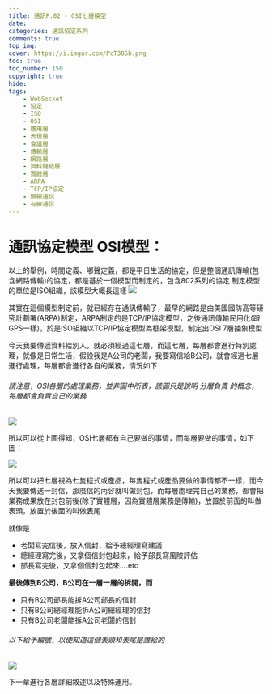 ```yaml
---
title: 通訊P.02 - OSI七層模型
date: 
categories: 通訊協定系列
comments: true
top_img: 
cover: https://i.imgur.com/PcT30Sb.png
toc: true
toc_number: 150
copyright: true
hide:
tags: 
    - WebSocket
    - 協定
    - ISO
    - OSI
    - 應用層
    - 表現層
    - 會議層
    - 傳輸層
    - 網路層
    - 資料鏈結層
    - 實體層
    - ARPA
    - TCP/IP協定
    - 無線通訊
    - 有線通訊
---
```

# 通訊協定模型 OSI模型：

以上的舉例，時間定義、嘟聲定義，都是平日生活的協定，但是整個通訊傳輸(包含網路傳輸)的協定，都是基於一個模型而制定的，包含802系列的協定
制定模型的單位是ISO組織，該模型大概長這樣
![](https://i.imgur.com/ArHN2ev.png)

其實在這個模型制定前，就已經存在通訊傳輸了，最早的網路是由美國國防高等研究計劃署(ARPA)制定，ARPA制定的是TCP/IP協定模型，之後通訊傳輸民用化(跟GPS一樣)，於是ISO組織以TCP/IP協定模型為框架模型，制定出OSI 7層抽象模型

今天我要傳遞資料給別人，就必須經過這七層，而這七層，每層都會進行特別處理，就像是日常生活，假設我是A公司的老闆，我要寫信給B公司，就會經過七層進行處理，每層都會進行各自的業務，情況如下

###### 請注意，OSI各層的處理業務，並非圖中所表，該圖只是說明 分層負責 的概念，每層都會負責自己的業務

![](https://i.imgur.com/GbhyzYd.png)

所以可以從上圖得知，OSI七層都有自己要做的事情，而每層要做的事情，如下圖：

![](https://i.imgur.com/oowsynu.png)

所以可以把七層視為七隻程式或產品，每隻程式或產品要做的事情都不一樣，而今天我要傳送一封信，那麼信的內容就叫做封包，而每層處理完自己的業務，都會把業務成果放在封包前後(除了實體層，因為實體層業務是傳輸)，放置於前面的叫做表頭，放置於後面的叫做表尾

就像是
* 老闆寫完信後，放入信封，給予總經理寫建議
* 總經理寫完後，又拿個信封包起來，給予部長寫風險評估
* 部長寫完後，又拿個信封包起來....etc 

**最後傳到B公司，B公司在一層一層的拆開，而**

* 只有B公司部長能拆A公司部長的信封
* 只有B公司總經理能拆A公司總經理的信封
* 只有B公司老闆能拆A公司老闆的信封

###### 以下給予編號，以便知道這個表頭和表尾是誰給的

![](https://i.imgur.com/IuNtIlH.png)


下一章進行各層詳細敘述以及特殊運用。
